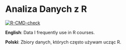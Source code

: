 # Analiza Danych z R

<!-- badges: start -->
[![R-CMD-check](https://github.com/mbojan/adr/workflows/R-CMD-check/badge.svg)](https://github.com/mbojan/adr/actions)
<!-- badges: end -->

**English**: Data I frequently use in R courses.

**Polski**: Zbiory danych, których często używam ucząc R.
